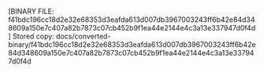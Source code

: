 [BINARY FILE: f41bdc196cc18d2e32e68353d3eafda613d007db3967003243ff6b42e84d348609a150e7c407a82b7873c07cb452b9f1ea44e2144e4c3a13e337947d0f4d]
Stored copy: docs/converted-binary/f41bdc196cc18d2e32e68353d3eafda613d007db3967003243ff6b42e84d348609a150e7c407a82b7873c07cb452b9f1ea44e2144e4c3a13e337947d0f4d
